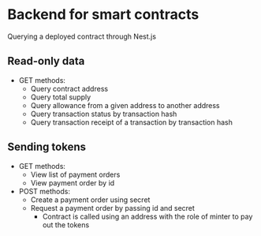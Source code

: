# Backend for smart contracts

Querying a deployed contract through Nest.js

## Read-only data

- GET methods:
  - Query contract address
  - Query total supply
  - Query allowance from a given address to another address
  - Query transaction status by transaction hash
  - Query transaction receipt of a transaction by transaction hash

## Sending tokens

- GET methods:
  - View list of payment orders
  - View payment order by id
- POST methods:
  - Create a payment order using secret
  - Request a payment order by passing id and secret
    - Contract is called using an address with the role of minter to pay out the tokens
